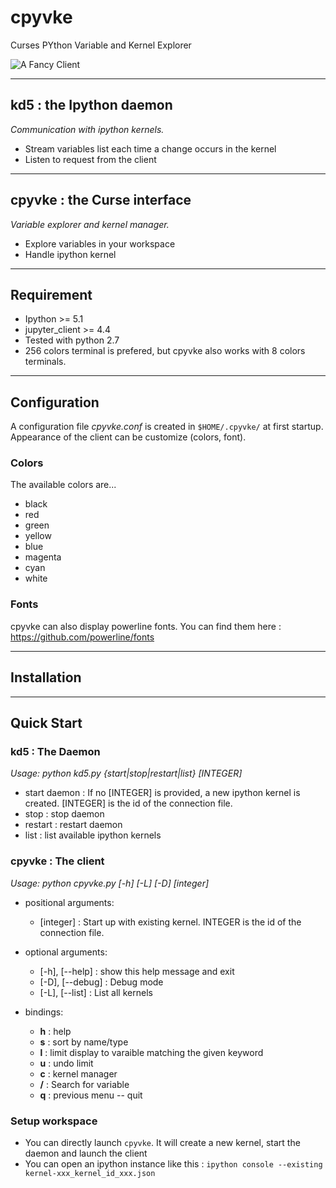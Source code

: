 # cpyvke
Curses PYthon Variable and Kernel Explorer

![A Fancy Client](https://github.com/ipselium/cpyvke/docs/screenshot.png)

- - -

## kd5 : the Ipython daemon

*Communication with ipython kernels.*

* Stream variables list each time a change occurs in the kernel
* Listen to request from the client

- - -

## cpyvke : the Curse interface

*Variable explorer and kernel manager.*

* Explore variables in your workspace
* Handle ipython kernel

- - -

## Requirement

* Ipython >= 5.1
* jupyter_client >= 4.4
* Tested with python 2.7
* 256 colors terminal is prefered, but cpyvke also works with 8 colors terminals.

- - -

## Configuration

A configuration file *cpyvke.conf* is created in `$HOME/.cpyvke/` at first startup. Appearance of the client can be customize (colors, font).

### Colors

The available colors are...

* black
* red
* green
* yellow
* blue
* magenta
* cyan
* white

### Fonts

cpyvke can also display powerline fonts. You can find them here :
https://github.com/powerline/fonts

- - -

## Installation


- - -

## Quick Start

### kd5 : The Daemon

*Usage: python kd5.py {start|stop|restart|list} [INTEGER]*

* start daemon : If no [INTEGER] is provided, a new ipython kernel is created. [INTEGER] is the id of the connection file.
* stop : stop daemon
* restart : restart daemon
* list : list available ipython kernels

### cpyvke : The client

*Usage: python cpyvke.py [-h] [-L] [-D] [integer]*

* positional arguments:
	* [integer] : Start up with existing kernel. INTEGER is the id of the connection file.

* optional arguments:
	* [-h], [--help] : show this help message and exit
	* [-D], [--debug] : Debug mode
	* [-L], [--list] : List all kernels

* bindings:
	* **h** : help
	* **s** : sort by name/type
	* **l** : limit display to varaible matching the given keyword
	* **u** : undo limit
	* **c** : kernel manager
	* **/** : Search for variable
	* **q** : previous menu -- quit

### Setup workspace

* You can directly launch `cpyvke`. It will create a new kernel, start the daemon and launch the client
* You can open an ipython instance like this :
	`ipython console --existing kernel-xxx_kernel_id_xxx.json`




